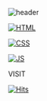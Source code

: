 ![header](https://capsule-render.vercel.app/api?type=wave&color=auto&height=300&section=header&text=WoonRin%20Lee&fontSize=90)

[![HTML](https://img.shields.io/badge/HTML-E34F26?style=flat-square&logo=HTML&logoColor=black)](github.com/Joowon0220/TODO-List)


[![CSS](https://img.shields.io/badge/JavaScript-F7DF1E?style=flat-square&logo=JavaScript&logoColor=black)](github.com/Joowon0220/TODO-List)

[![JS](https://img.shields.io/badge/JavaScript-F7DF1E?style=flat-square&logo=JavaScript&logoColor=black)](github.com/Joowon0220/TODO-List)

VISIT

[![Hits](https://hits.seeyoufarm.com/api/count/incr/badge.svg?url=https%3A%2F%2Fgithub.com%2Flikegitman&count_bg=%2379C83D&title_bg=%23555555&icon=&icon_color=%23E7E7E7&title=hits&edge_flat=false)](https://hits.seeyoufarm.com)
